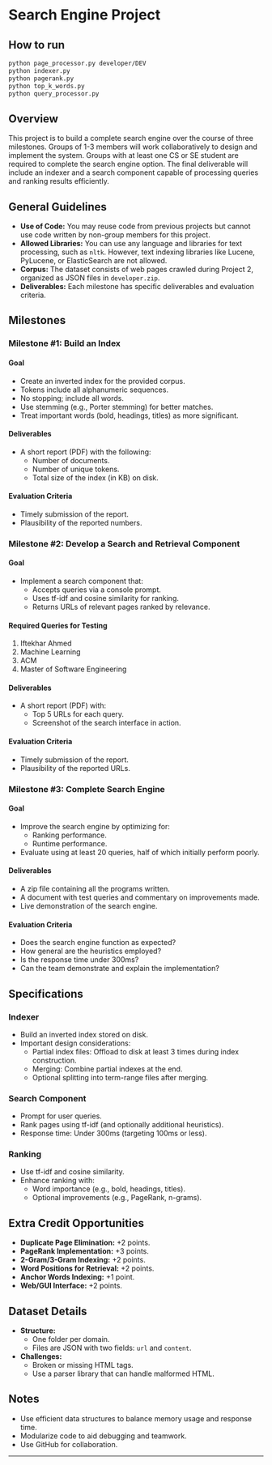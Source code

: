 # Search Engine Project

## How to run

```bash
python page_processor.py developer/DEV
python indexer.py
python pagerank.py
python top_k_words.py
python query_processor.py
```

## Overview
This project is to build a complete search engine over the course of three milestones. Groups of 1-3 members will work collaboratively to design and implement the system. Groups with at least one CS or SE student are required to complete the search engine option. The final deliverable will include an indexer and a search component capable of processing queries and ranking results efficiently.

## General Guidelines
- **Use of Code:** You may reuse code from previous projects but cannot use code written by non-group members for this project.
- **Allowed Libraries:** You can use any language and libraries for text processing, such as `nltk`. However, text indexing libraries like Lucene, PyLucene, or ElasticSearch are not allowed.
- **Corpus:** The dataset consists of web pages crawled during Project 2, organized as JSON files in `developer.zip`.
- **Deliverables:** Each milestone has specific deliverables and evaluation criteria.

## Milestones

### Milestone #1: Build an Index
#### Goal
- Create an inverted index for the provided corpus.
- Tokens include all alphanumeric sequences.
- No stopping; include all words.
- Use stemming (e.g., Porter stemming) for better matches.
- Treat important words (bold, headings, titles) as more significant.

#### Deliverables
- A short report (PDF) with the following:
  - Number of documents.
  - Number of unique tokens.
  - Total size of the index (in KB) on disk.

#### Evaluation Criteria
- Timely submission of the report.
- Plausibility of the reported numbers.

### Milestone #2: Develop a Search and Retrieval Component
#### Goal
- Implement a search component that:
  - Accepts queries via a console prompt.
  - Uses tf-idf and cosine similarity for ranking.
  - Returns URLs of relevant pages ranked by relevance.

#### Required Queries for Testing
1. Iftekhar Ahmed
2. Machine Learning
3. ACM
4. Master of Software Engineering

#### Deliverables
- A short report (PDF) with:
  - Top 5 URLs for each query.
  - Screenshot of the search interface in action.

#### Evaluation Criteria
- Timely submission of the report.
- Plausibility of the reported URLs.

### Milestone #3: Complete Search Engine
#### Goal
- Improve the search engine by optimizing for:
  - Ranking performance.
  - Runtime performance.
- Evaluate using at least 20 queries, half of which initially perform poorly.

#### Deliverables
- A zip file containing all the programs written.
- A document with test queries and commentary on improvements made.
- Live demonstration of the search engine.

#### Evaluation Criteria
- Does the search engine function as expected?
- How general are the heuristics employed?
- Is the response time under 300ms?
- Can the team demonstrate and explain the implementation?

## Specifications

### Indexer
- Build an inverted index stored on disk.
- Important design considerations:
  - Partial index files: Offload to disk at least 3 times during index construction.
  - Merging: Combine partial indexes at the end.
  - Optional splitting into term-range files after merging.

### Search Component
- Prompt for user queries.
- Rank pages using tf-idf (and optionally additional heuristics).
- Response time: Under 300ms (targeting 100ms or less).

### Ranking
- Use tf-idf and cosine similarity.
- Enhance ranking with:
  - Word importance (e.g., bold, headings, titles).
  - Optional improvements (e.g., PageRank, n-grams).

## Extra Credit Opportunities
- **Duplicate Page Elimination:** +2 points.
- **PageRank Implementation:** +3 points.
- **2-Gram/3-Gram Indexing:** +2 points.
- **Word Positions for Retrieval:** +2 points.
- **Anchor Words Indexing:** +1 point.
- **Web/GUI Interface:** +2 points.

## Dataset Details
- **Structure:**
  - One folder per domain.
  - Files are JSON with two fields: `url` and `content`.
- **Challenges:**
  - Broken or missing HTML tags.
  - Use a parser library that can handle malformed HTML.

## Notes
- Use efficient data structures to balance memory usage and response time.
- Modularize code to aid debugging and teamwork.
- Use GitHub for collaboration.

---

